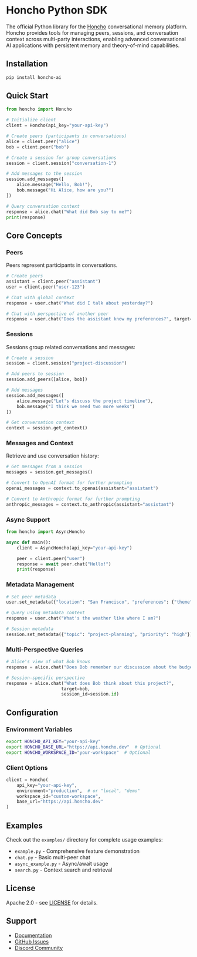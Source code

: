 # Honcho Python SDK

The official Python library for the [Honcho](https://github.com/plastic-labs/honcho) conversational memory platform. Honcho provides tools for managing peers, sessions, and conversation context across multi-party interactions, enabling advanced conversational AI applications with persistent memory and theory-of-mind capabilities.

## Installation

```bash
pip install honcho-ai
```

## Quick Start

```python
from honcho import Honcho

# Initialize client
client = Honcho(api_key="your-api-key")

# Create peers (participants in conversations)
alice = client.peer("alice")
bob = client.peer("bob")

# Create a session for group conversations
session = client.session("conversation-1")

# Add messages to the session
session.add_messages([
    alice.message("Hello, Bob!"),
    bob.message("Hi Alice, how are you?")
])

# Query conversation context
response = alice.chat("What did Bob say to me?")
print(response)
```

## Core Concepts

### Peers

Peers represent participants in conversations.

```python
# Create peers
assistant = client.peer("assistant")
user = client.peer("user-123")

# Chat with global context
response = user.chat("What did I talk about yesterday?")

# Chat with perspective of another peer
response = user.chat("Does the assistant know my preferences?", target=assistant)
```

### Sessions

Sessions group related conversations and messages:

```python
# Create a session
session = client.session("project-discussion")

# Add peers to session
session.add_peers([alice, bob])

# Add messages
session.add_messages([
    alice.message("Let's discuss the project timeline"),
    bob.message("I think we need two more weeks")
])

# Get conversation context
context = session.get_context()
```

### Messages and Context

Retrieve and use conversation history:

```python
# Get messages from a session
messages = session.get_messages()

# Convert to OpenAI format for further prompting
openai_messages = context.to_openai(assistant="assistant")

# Convert to Anthropic format for further prompting
anthropic_messages = context.to_anthropic(assistant="assistant")
```

### Async Support

```python
from honcho import AsyncHoncho

async def main():
    client = AsyncHoncho(api_key="your-api-key")

    peer = client.peer("user")
    response = await peer.chat("Hello!")
    print(response)
```

### Metadata Management

```python
# Set peer metadata
user.set_metadata({"location": "San Francisco", "preferences": {"theme": "dark"}})

# Query using metadata context
response = user.chat("What's the weather like where I am?")

# Session metadata
session.set_metadata({"topic": "project-planning", "priority": "high"})
```

### Multi-Perspective Queries

```python
# Alice's view of what Bob knows
response = alice.chat("Does Bob remember our discussion about the budget?", target=bob)

# Session-specific perspective
response = alice.chat("What does Bob think about this project?",
                     target=bob,
                     session_id=session.id)
```

## Configuration

### Environment Variables

```bash
export HONCHO_API_KEY="your-api-key"
export HONCHO_BASE_URL="https://api.honcho.dev"  # Optional
export HONCHO_WORKSPACE_ID="your-workspace"  # Optional
```

### Client Options

```python
client = Honcho(
    api_key="your-api-key",
    environment="production",  # or "local", "demo"
    workspace_id="custom-workspace",
    base_url="https://api.honcho.dev"
)
```

## Examples

Check out the `examples/` directory for complete usage examples:

- `example.py` - Comprehensive feature demonstration
- `chat.py` - Basic multi-peer chat
- `async_example.py` - Async/await usage
- `search.py` - Context search and retrieval

## License

Apache 2.0 - see [LICENSE](../../LICENSE) for details.

## Support

- [Documentation](https://docs.honcho.dev)
- [GitHub Issues](https://github.com/plastic-labs/honcho-sdks/issues)
- [Discord Community](https://discord.gg/honcho)

